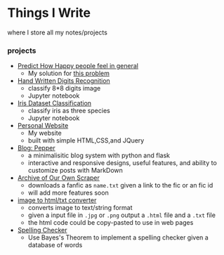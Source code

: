 # Things I Write
where I store all my notes/projects

### projects
- [Predict How Happy people feel in general](happiness/predict_happiness.ipynb)
    - My solution for [this problem](https://tianchi.aliyun.com/competition/entrance/231702/introduction?spm=5176.12281949.1003.1.493e2448Z3zvKZ)
- [Hand Written Digits Recognition](digits/digits_recognizer.ipynb)
    - classify 8*8 digits image
    - Jupyter notebook
- [Iris Dataset Classification](iris/iris_classification.ipynb)
    - classify iris as three species 
    - Jupyter notebook
- [Personal Website](https://iasnobmatsu.github.io/)
    - My website
    - built with simple HTML,CSS,and JQuery
- [Blog: Pepper](pepper/README.md)
    - a minimalisitic blog system with python and flask
    - interactive and responsive designs, useful features, and ability to customize posts with MarkDown
- [Archive of Our Own Scraper](ficLoader.py)
    - downloads a fanfic as `name.txt` given a link to the fic or an fic id
    - will add more features soon 
- [image to html/txt converter](imgtotext/imgtotxt.md)
    - converts image to text/string format
    - given a input file in `.jpg` or `.png` output a `.html` file and a `.txt` file
    - the html code could be copy-pasted to use in web pages
- [Spelling Checker](bayes-theorem/bayes.md)
    - Use Bayes's Theorem to implement a spelling checker given a database of words





